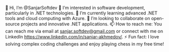 👋 Hi, I’m @SanjarSoftdev 
👀 I’m interested in software development, particularly in .NET technologies. 
🌱 I’m currently learning advanced .NET tools and cloud computing with Azure. 
💞️ I’m looking to collaborate on open-source projects and innovative .NET applications. 
📫 How to reach me: You can reach me via email at sanjar.softdev@gmail.com or connect with me on LinkedIn https://www.linkedin.com/in/sanjar-akhmedov/.
⚡ Fun fact: I love solving complex coding challenges and enjoy playing chess in my free time!
